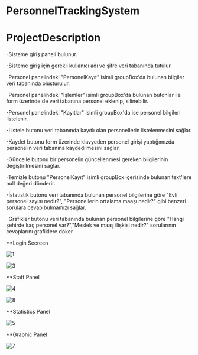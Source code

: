 # PersonnelTrackingSystem

# ProjectDescription  

-Sisteme giriş paneli bulunur.

-Sisteme giriş için gerekli kullanıcı adı ve şifre veri tabanında tutulur.

-Personel panelindeki "PersonelKayıt" isimli groupBox'da bulunan bilgiler veri tabanında oluşturulur.

-Personel panelindeki "İşlemler" isimli groupBox'da bulunan butonlar ile form üzerinde de veri tabanına personel eklenip, silinebilir.

-Personel panelindeki "Kayıtlar" isimli groupBox'da ise personel bilgileri listelenir.

-Listele butonu veri tabanında kayıtlı olan personellerin listelenmesini sağlar.

-Kaydet butonu form üzerinde klavyeden personel girişi yaptığımızda personelin veri tabanına kaydedilmesini sağlar.

-Güncelle butonu bir personelin güncellenmesi gereken bilgilerinin değiştirilmesini sağlar.

-Temizle butonu "PersonelKayıt" isimli groupBox içerisinde bulunan text'lere null değeri dönderir.

-İstatistik butonu veri tabanında bulunan personel bilgilerine göre "Evli personel sayısı nedir?", "Personellerin ortalama maaşı nedir?" gibi benzeri sorulara cevap bulmamızı sağlar.

-Grafikler butonu veri tabanında bulunan personel bilgilerine göre "Hangi şehirde kaç personel var?","Meslek ve maaş ilişkisi nedir?" sorularının cevaplarını grafiklere döker.

**Login Secreen

![1](https://user-images.githubusercontent.com/74709621/112701327-63318280-8ea1-11eb-9d46-dffc1dd7dd77.PNG)

![3](https://user-images.githubusercontent.com/74709621/112701301-4c8b2b80-8ea1-11eb-96e1-8dbca3d2f7aa.PNG)



**Staff Panel

![4](https://user-images.githubusercontent.com/74709621/112701377-80665100-8ea1-11eb-8645-0eca38fb53d3.PNG)

![8](https://user-images.githubusercontent.com/74709621/112701384-84926e80-8ea1-11eb-8b8f-130c79b624ce.PNG)



**Statistics Panel

![5](https://user-images.githubusercontent.com/74709621/112701405-95db7b00-8ea1-11eb-8040-76c67426b5f4.PNG)



**Graphic Panel

![7](https://user-images.githubusercontent.com/74709621/112701420-a8ee4b00-8ea1-11eb-845f-1e9e37b8aa81.PNG)




